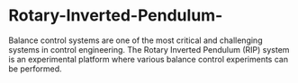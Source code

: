 # Rotary-Inverted-Pendulum-
Balance control systems are one of the most critical and challenging systems in control engineering. The Rotary Inverted Pendulum (RIP) system is an experimental platform where various balance control experiments can be performed.  
